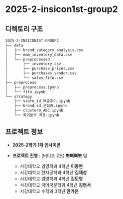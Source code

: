 # 2025-2-insicon1st-group2

## 디렉토리 구조
```bash
2025-2-INSICON1ST-GROUP2
├── data
│   ├── brand_category_analysis.csv
│   ├── eom_inventory_data.csv
│   └── preprocessed
│       ├── inventory.csv
│       ├── purchase_prices.csv
│       ├── purchases_vendor.csv
│       └── sales_fifo.csv
├── preprocess
│   ├── preprocess.ipynb
│   └── fifo.ipynb
└── strategy
    ├── store_id_매출추이.ipynb
    ├── brand_id_군집화.ipynb
    ├── cluster0_ABC.ipynb
    └── 회귀분석_최종.ipynb
```

## 프로젝트 정보
* **2025-2학기 1차 인사이콘**

* **프로젝트 진행** : (버디조 2조) **뽀삐삐뽀** 팀
  * 서강대학교 경영학과 4학년 **이종현**
  * 서강대학교 전자공학과 4학년 **김재성**
  * 서강대학교 경영학과 4학년 **김도영**
  * 서강대학교 국어국문학과 4학년 **김현서**
  * 서강대학교 수학과 3학년 **안가은**